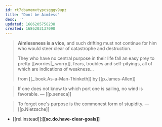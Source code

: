 ```yaml
---
id: rt7cbamemxtypcsgggv9upz
title: "Dont be Aimless"
desc: ''
updated: 1686205758238
created: 1686203137090
---
```



> **Aimlessness is a vice**, and such drifting must not continue for him who would steer clear of catastrophe and destruction. 
> 
> They who have no central purpose in their life fall an easy prey to pretty [[worries|_.worry]], fears, troubles and self-pityings, all of which are indications of weakness...
> 
> from [[_.book.As-a-Man-Thinketh]] by [[p.James-Allen]]

> If one does not know to which port one is sailing, no wind is favorable. — [[p.seneca]]

> To forget one's purpose is the commonest form of stupidity. — [[p.Nietzsche]]

- [[rel.instead]]:**[[sc.do.have-clear-goals]]**
